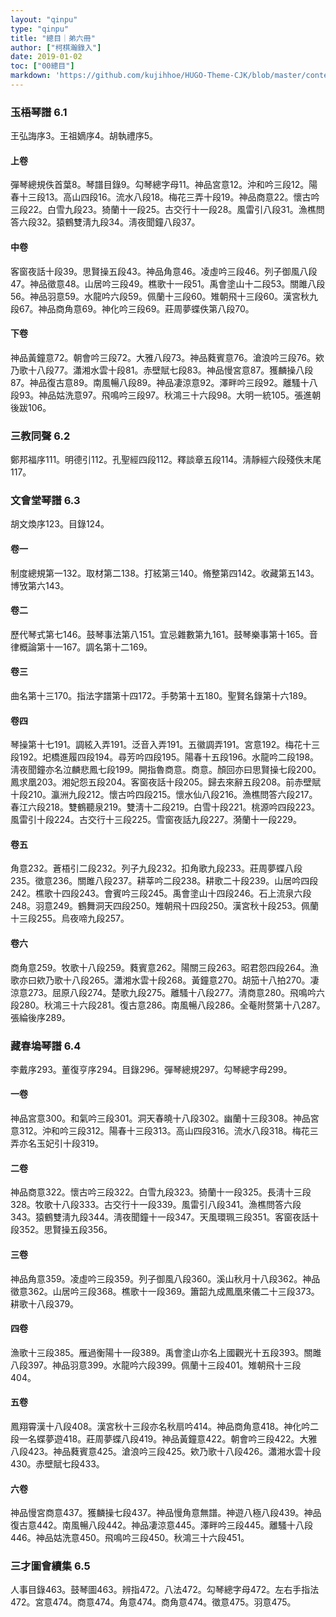 ```yaml
---
layout: "qinpu"
type: "qinpu"
title: "總目｜弟六冊"
author: ["柯棋瀚錄入"]
date: 2019-01-02
toc: ["00總目"]
markdown: 'https://github.com/kujihhoe/HUGO-Theme-CJK/blob/master/content/qinpu/00table/06.md'
---
```


### 玉梧琴譜 6.1

王弘誨序3。王祖嫡序4。胡執禮序5。

#### 上卷

彈琴總規佚首葉8。琴譜目錄9。勾琴總字母11。神品宮意12。沖和吟三段12。陽春十三段13。高山四段16。流水八段18。梅花三弄十段19。神品商意22。懷古吟三段22。白雪九段23。猗蘭十一段25。古交行十一段28。風雷引八段31。漁樵問答六段32。猿鶴雙淸九段34。淸夜聞鐘八段37。

#### 中卷

客窗夜話十段39。思賢操五段43。神品角意46。凌虛吟三段46。列子御風八段47。神品徵意48。山居吟三段49。樵歌十一段51。禹會塗山十二段53。關雎八段56。神品羽意59。水龍吟六段59。佩蘭十三段60。雉朝飛十三段60。漢宮秋九段67。神品商角意69。神化吟三段69。莊周夢蝶佚第八段70。

#### 下卷

神品黃鐘意72。朝會吟三段72。大雅八段73。神品蕤賓意76。滄浪吟三段76。欸乃歌十八段77。瀟湘水雲十段81。赤壁賦七段83。神品慢宮意87。獲麟操八段87。神品復古意89。南風暢八段89。神品凄涼意92。澤畔吟三段92。離騷十八段93。神品姑洗意97。飛鳴吟三段97。秋鴻三十六段98。大明一統105。張進朝後跋106。

### 三教同聲 6.2

鄭邦福序111。明德引112。孔聖經四段112。釋談章五段114。淸靜經六段殘佚末尾117。

### 文會堂琴譜 6.3

胡文煥序123。目錄124。

#### 卷一

制度總規第一132。取材第二138。打絃第三140。脩整第四142。收藏第五143。博攷第六143。

#### 卷二

歷代琴式第七146。鼓琴事法第八151。宜忌雜數第九161。鼓琴樂事第十165。音律概論第十一167。調名第十二169。

#### 卷三

曲名第十三170。指法字譜第十四172。手勢第十五180。聖賢名錄第十六189。

#### 卷四

琴操第十七191。調絃入弄191。泛音入弄191。五徽調弄191。宮意192。梅花十三段192。圯橋進履四段194。尋芳吟四段195。陽春十五段196。水龍吟二段198。淸夜聞鐘亦名泣麟悲鳳七段199。開指魯商意。商意。顏回亦曰思賢操七段200。鳳求凰203。湘妃怨五段204。客窗夜話十段205。歸去來辭五段208。前赤壁賦十段210。瀛洲九段212。懷古吟四段215。懷水仙八段216。漁樵問答六段217。春江六段218。雙鶴聽泉219。雙淸十二段219。白雪十段221。桃源吟四段223。風雷引十段224。古交行十三段225。雪窗夜話九段227。漪蘭十一段229。

#### 卷五

角意232。蒼梧引二段232。列子九段232。扣角歌九段233。莊周夢蝶八段235。徵意236。關雎八段237。耕莘吟二段238。耕歌二十段239。山居吟四段242。樵歌十四段243。會賓吟三段245。禹會塗山十四段246。石上流泉六段248。羽意249。鶴舞洞天四段250。雉朝飛十四段250。漢宮秋十段253。佩蘭十三段255。烏夜啼九段257。

#### 卷六

商角意259。牧歌十八段259。蕤賓意262。陽關三段263。昭君怨四段264。漁歌亦曰欸乃歌十八段265。瀟湘水雲十段268。黃鐘意270。胡笳十八拍270。凄涼意273。屈原八段274。楚歌九段275。離騷十八段277。淸商意280。飛鳴吟六段280。秋鴻三十六段281。復古意286。南風暢八段286。全菴附赘第十八287。張綸後序289。

### 藏春塢琴譜 6.4

李戴序293。董復亨序294。目錄296。彈琴總規297。勾琴總字母299。

#### 一卷

神品宮意300。和氣吟三段301。洞天春曉十八段302。幽蘭十三段308。神品宮意312。沖和吟三段312。陽春十三段313。高山四段316。流水八段318。梅花三弄亦名玉妃引十段319。

#### 二卷

神品商意322。懷古吟三段322。白雪九段323。猗蘭十一段325。長淸十三段328。牧歌十八段333。古交行十一段339。風雷引八段341。漁樵問答六段343。猿鶴雙淸九段344。淸夜聞鐘十一段347。天風環珮三段351。客窗夜話十段352。思賢操五段356。

#### 三卷

神品角意359。凌虛吟三段359。列子御風八段360。溪山秋月十八段362。神品徵意362。山居吟三段368。樵歌十一段369。簫韶九成鳳凰來儀二十三段373。耕歌十八段379。

#### 四卷

漁歌十三段385。雁過衡陽十一段389。禹會塗山亦名上國觀光十五段393。關雎八段397。神品羽意399。水龍吟六段399。佩蘭十三段401。雉朝飛十三段404。

#### 五卷

鳳翔霄漢十八段408。漢宮秋十三段亦名秋扇吟414。神品商角意418。神化吟二段一名蝶夢遊418。莊周夢蝶八段419。神品黃鐘意422。朝會吟三段422。大雅八段423。神品蕤賓意425。滄浪吟三段425。欸乃歌十八段426。瀟湘水雲十段430。赤壁賦七段433。

#### 六卷

神品慢宮商意437。獲麟操七段437。神品慢角意無譜。神遊八極八段439。神品復古意442。南風暢八段442。神品凄涼意445。澤畔吟三段445。離騷十八段446。神品姑洗意450。飛鳴吟三段450。秋鴻三十六段451。

### 三才圖會續集 6.5

人事目錄463。鼓琴圖463。辨指472。八法472。勾琴總字母472。左右手指法472。宮意474。商意474。角意474。商角意474。徵意475。羽意475。
